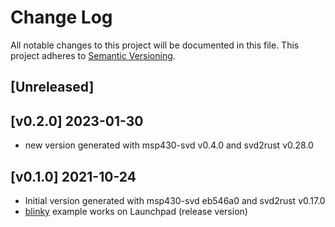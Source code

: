 # Change Log

All notable changes to this project will be documented in this file.
This project adheres to [Semantic Versioning](http://semver.org/).

## [Unreleased]

## [v0.2.0] 2023-01-30
- new version generated with msp430-svd v0.4.0 and svd2rust v0.28.0

## [v0.1.0] 2021-10-24
- Initial version generated with msp430-svd eb546a0 and svd2rust v0.17.0
- [blinky](https://github.com/rust-embedded/msp430-quickstart/blob/master/examples/blinky.rs) example works on Launchpad
  (release version)
